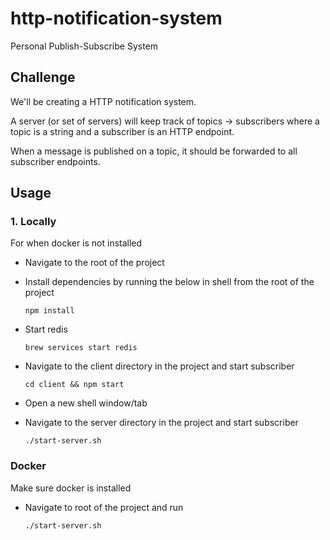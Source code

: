 # http-notification-system
Personal Publish-Subscribe System

## Challenge
We'll be creating a HTTP notification system.

A server (or set of servers) will keep track of topics -> subscribers where a topic is a string and a subscriber is an HTTP endpoint.

When a message is published on a topic, it should be forwarded to all subscriber endpoints.

## Usage
### 1. Locally
For when docker is not installed

- Navigate to the root of the project
- Install dependencies by running the below in shell from the root of the project

    `npm install`

- Start redis

    `brew services start redis`

- Navigate to the client directory in the project and start subscriber

    `cd client && npm start`

- Open a new shell window/tab
- Navigate to the server directory in the project and start subscriber

    `./start-server.sh`

### Docker
Make sure docker is installed

- Navigate to root of the project and run

    `./start-server.sh`